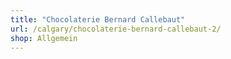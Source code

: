 ```yaml
---
title: "Chocolaterie Bernard Callebaut"
url: /calgary/chocolaterie-bernard-callebaut-2/
shop: Allgemein
---
```

